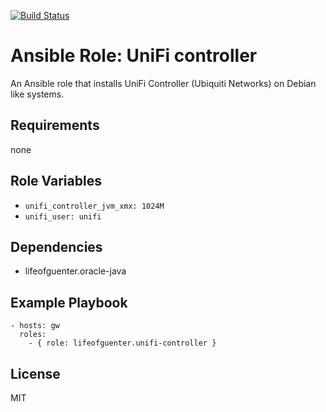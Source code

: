 [![Build Status](https://travis-ci.org/lifeofguenter/ansible-role-unifi-controller.svg?branch=master)](https://travis-ci.org/lifeofguenter/ansible-role-unifi-controller)

# Ansible Role: UniFi controller

An Ansible role that installs UniFi Controller (Ubiquiti Networks) on Debian like systems.

## Requirements

none

## Role Variables

- `unifi_controller_jvm_xmx: 1024M`
- `unifi_user: unifi`

## Dependencies

- lifeofguenter.oracle-java

## Example Playbook

    - hosts: gw
      roles:
        - { role: lifeofguenter.unifi-controller }

## License

MIT
